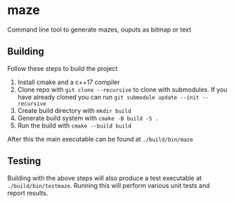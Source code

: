 # maze

Command line tool to generate mazes, ouputs as bitmap or text

## Building

Follow these steps to build the project

1. Install cmake and a c++17 compiler
1. Clone repo with `git clone --recursive` to clone with submodules. If you have already cloned you
   can run `git submodule update --init --recursive`
1. Create build directory with `mkdir build`
1. Generate build system with `cmake -B build -S .`
1. Run the build with `cmake --build build`

After this the main executable can be found at `./build/bin/maze`

## Testing

Building with the above steps will also produce a test executable at `./build/bin/testmaze`.
Running this will perform various unit tests and report results.
